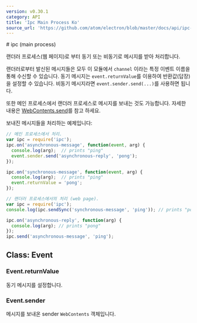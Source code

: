 ```yaml
---
version: v0.30.1
category: API
title: 'Ipc Main Process Ko'
source_url: 'https://github.com/atom/electron/blob/master/docs/api/ipc-main-process-ko.md'
---
```


﻿# ipc (main process)

랜더러 프로세스(웹 페이지)로 부터 동기 또는 비동기로 메시지를 받아 처리합니다.

랜더러로부터 발신된 메시지들은 모두 이 모듈에서 `channel` 이라는 특정 이벤트 이름을 통해 수신할 수 있습니다.
동기 메시지는 `event.returnValue`를 이용하여 반환값(답장)을 설정할 수 있습니다. 비동기 메시지라면 `event.sender.send(...)`를 사용하면 됩니다.

또한 메인 프로세스에서 랜더러 프로세스로 메시지를 보내는 것도 가능합니다.
자세한 내용은 [WebContents.send](http://electron.atom.io/docs/v0.30.1/api/browser-window-ko#webcontentssendchannel-args)를 참고 하세요.

보내진 메시지들을 처리하는 예제입니다:

```javascript
// 메인 프로세스에서 처리.
var ipc = require('ipc');
ipc.on('asynchronous-message', function(event, arg) {
  console.log(arg);  // prints "ping"
  event.sender.send('asynchronous-reply', 'pong');
});

ipc.on('synchronous-message', function(event, arg) {
  console.log(arg);  // prints "ping"
  event.returnValue = 'pong';
});
```

```javascript
// 랜더러 프로세스에서의 처리 (web page).
var ipc = require('ipc');
console.log(ipc.sendSync('synchronous-message', 'ping')); // prints "pong"

ipc.on('asynchronous-reply', function(arg) {
  console.log(arg); // prints "pong"
});
ipc.send('asynchronous-message', 'ping');
```

## Class: Event

### Event.returnValue

동기 메시지를 설정합니다.

### Event.sender

메시지를 보내온 sender `WebContents` 객체입니다.
